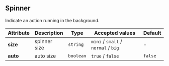 ## Spinner

Indicate an action running in the background.

<ex-code name="ex-spinner-basic"/></ex-code>

<ex-code name="ex-spinner-size"/></ex-code>

<ex-footer edit-link="https://github.com/zeit-ui/vue/edit/master/docs/en-us/components/spinner.md">

| Attribute | Description  | Type      | Accepted values                     | Default |
| --------- | ------------ | --------- | ----------------------------------- | ------- |
| **size**  | spinner size | `string`  | `mini` / `small` / `normal` / `big` | -       |
| **auto**  | auto size    | `boolean` | `true` / `false`                    | `false` |

</ex-footer>
